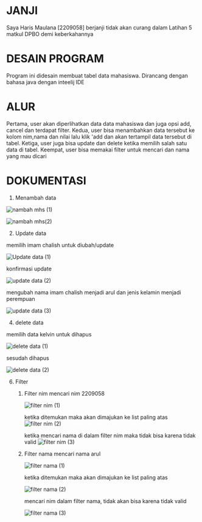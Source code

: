 # JANJI #
Saya Haris Maulana [2209058] berjanji tidak akan curang dalam Latihan 5 matkul DPBO demi keberkahannya

# DESAIN PROGRAM #
Program ini didesain membuat tabel data mahasiswa. Dirancang dengan bahasa java dengan inteelij IDE

# ALUR #
Pertama, user akan diperlihatkan data data mahasiswa dan juga opsi add, cancel dan terdapat filter. Kedua, user bisa menambahkan data tersebut ke kolom nim,nama dan nilai lalu klik 'add dan akan tertampil data tersebut di tabel. Ketiga, user juga bisa update dan delete ketika memilih salah satu data di tabel. Keempat, user bisa memakai filter untuk mencari dan nama yang mau dicari

# DOKUMENTASI #
1. Menambah data

![nambah mhs (1)](https://github.com/harismln22/LP5DPBO2024C1/assets/159020670/0f0d379c-1ef9-4019-99dc-d5b6aa0e5b73)

![nambah mhs(2)](https://github.com/harismln22/LP5DPBO2024C1/assets/159020670/f4f61e6b-4af7-4e9d-a463-e49cb8c6a341)

2. Update data

memilih imam chalish untuk diubah/update

![Update data (1)](https://github.com/harismln22/LP5DPBO2024C1/assets/159020670/42ea0a46-3957-40a0-a92c-636c851f031b)

konfirmasi update

![update data (2)](https://github.com/harismln22/LP5DPBO2024C1/assets/159020670/8a03f4d5-66f0-4f15-95fc-3400024a8bb0)

mengubah nama imam chalish menjadi arul dan jenis kelamin menjadi perempuan

![update data (3)](https://github.com/harismln22/LP5DPBO2024C1/assets/159020670/f74ecebd-4b6b-45e9-922b-1ad4e85fd948)

4. delete data

memilih data kelvin untuk dihapus

![delete data (1)](https://github.com/harismln22/LP5DPBO2024C1/assets/159020670/87c6f7ba-62ef-44c4-9355-3780e21f5345)

sesudah dihapus

![delete data (2)](https://github.com/harismln22/LP5DPBO2024C1/assets/159020670/f95dad99-56bf-4501-9c36-56d6ba872596)

6. Filter

   1. Filter nim
      mencari nim 2209058
      
      ![filter nim (1)](https://github.com/harismln22/LP5DPBO2024C1/assets/159020670/2473c64d-fd25-4db4-b9ea-77134790d7af)

      ketika ditemukan maka akan dimajukan ke list paling atas
      ![filter nim (2)](https://github.com/harismln22/LP5DPBO2024C1/assets/159020670/f3ebbf9b-7ac8-4fa4-af0a-253c31b60108)

      ketika mencari nama di dalam filter nim maka tidak bisa karena tidak valid
      ![filter nim (3)](https://github.com/harismln22/LP5DPBO2024C1/assets/159020670/062d7961-e1ad-4a7d-bdec-ebad5fccc6b7)

   2. Filter nama
      mencari nama arul
      
      ![filter nama (1)](https://github.com/harismln22/LP5DPBO2024C1/assets/159020670/2106cd52-4be0-449f-8d52-e09f356d0e84)

      ketika ditemukan maka akan dimajukan ke list paling atas
   
      ![filter nama (2)](https://github.com/harismln22/LP5DPBO2024C1/assets/159020670/4d702957-b703-4a28-bf86-2b9acccc2e5a)
  
      mencari nim dalam filter nama, tidak akan bisa karena tidak valid

      ![filter nama (3)](https://github.com/harismln22/LP5DPBO2024C1/assets/159020670/27940bac-454e-43d0-804c-53a6b6f3f9c1)














